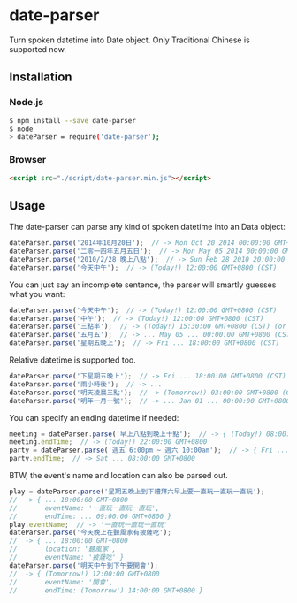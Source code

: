 # date-parser

Turn spoken datetime into Date object. Only Traditional Chinese is supported now.

## Installation

### Node.js

```bash
$ npm install --save date-parser
$ node
> dateParser = require('date-parser');
```

### Browser

```html
<script src="./script/date-parser.min.js"></script>
```

## Usage

The date-parser can parse any kind of spoken datetime into an Data object:

```js
dateParser.parse('2014年10月20日');  // -> Mon Oct 20 2014 00:00:00 GMT+0800 (CST)
dateParser.parse('二零一四年五月五日');  // -> Mon May 05 2014 00:00:00 GMT+0800 (CST)
dateParser.parse('2010/2/28 晚上八點');  // -> Sun Feb 28 2010 20:00:00 GMT+0800 (CST)
dateParser.parse('今天中午');  // -> (Today!) 12:00:00 GMT+0800 (CST)
```

You can just say an incomplete sentence, the parser will smartly guesses what you want:

```js
dateParser.parse('今天中午');  // -> (Today!) 12:00:00 GMT+0800 (CST)
dateParser.parse('中午');  // -> (Today!) 12:00:00 GMT+0800 (CST)
dateParser.parse('三點半');  // -> (Today!) 15:30:00 GMT+0800 (CST) (or 03:30:00, depends on current time)
dateParser.parse('五月五');  // -> ... May 05 ... 00:00:00 GMT+0800 (CST)
dateParser.parse('星期五晚上');  // -> Fri ... 18:00:00 GMT+0800 (CST)
```

Relative datetime is supported too.

```js
dateParser.parse('下星期五晚上');  // -> Fri ... 18:00:00 GMT+0800 (CST)
dateParser.parse('兩小時後');  // -> ...
dateParser.parse('明天凌晨三點');  // -> (Tomorrow!) 03:00:00 GMT+0800 (CST)
dateParser.parse('明年一月一號');  // -> ... Jan 01 ... 00:00:00 GMT+0800 (CST)
```

You can specify an ending datetime if needed:

```js
meeting = dateParser.parse('早上八點到晚上十點');  // -> { (Today!) 08:00:00 GMT+0800 endTime: (Today!) 22:00:00 GMT+0800 }
meeting.endTime;  // -> (Today!) 22:00:00 GMT+0800
party = dateParser.parse('週五 6:00pm ~ 週六 10:00am');  // -> { Fri ... 18:00:00 GMT+0800 endTime: Sat ... 08:00:00 GMT+0800 }
party.endTime;  // -> Sat ... 08:00:00 GMT+0800
```

BTW, the event's name and location can also be parsed out.

```js
play = dateParser.parse('星期五晚上到下禮拜六早上要一直玩一直玩一直玩');
//  -> { ... 18:00:00 GMT+0800
//       eventName: '一直玩一直玩一直玩',
//       endTime: ... 09:00:00 GMT+0800 }
play.eventName;  // -> '一直玩一直玩一直玩'
dateParser.parse('今天晚上在聽風家有披薩吃');
//  -> { ... 18:00:00 GMT+0800
//       location: '聽風家',
//       eventName: '披薩吃' }
dateParser.parse('明天中午到下午要開會');
//  -> { (Tomorrow!) 12:00:00 GMT+0800
//       eventName: '開會',
//       endTime: (Tomorrow!) 14:00:00 GMT+0800 }
```
